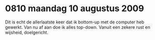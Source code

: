 # 0810 maandag 10 augustus 2009
Dit is echt de allerlaatste keer dat ik bottom-up met de computer heb gewerkt. Van nu af aan doe ik alles top-down. Vanuit een zekere rust en wijsheid, doelgericht.
